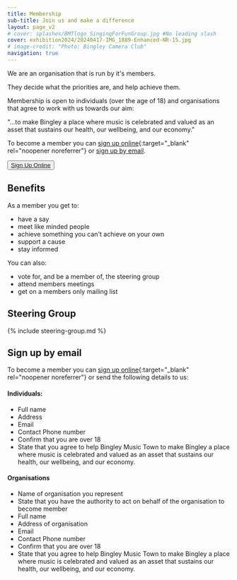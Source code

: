 ```yaml
---
title: Membership
sub-title: Join us and make a difference
layout: page_v2
# cover: splashes/BMTlogo_SingingForFunGroup.jpg #No leading slash
cover: exhibition2024/20240417-IMG_1889-Enhanced-NR-15.jpg
# image-credit: "Photo: Bingley Camera Club"
navigation: true
---
```


We are an organisation that is run by it's members. 

They decide what the priorities are, and help achieve them. 

Membership is open to individuals (over the age of 18) and organisations that agree to work with us towards our aim:

<quote>"...to make Bingley a place where music is celebrated and valued as an asset that sustains our health, our wellbeing, and our economy."</quote>

To become a member you can [sign up online<i class="fa fa-external-link" aria-hidden="true"></i>](https://forms.gle/h1a8oGDkBzagYnuf7){:target="_blank" rel="noopener noreferrer"} or [sign up by email](#sign-up-by-email).

<p class="membership">
    <button type="button" class="btn btn-primary">
        <a href="https://forms.gle/h1a8oGDkBzagYnuf7" target="_blank" rel="noopener noreferrer">Sign Up Online<i class="fa fa-external-link" aria-hidden="true"></i></a>
    </button>
</p>

## Benefits

As a member you get to:
* have a say
* meet like minded people
* achieve something you can't achieve on your own
* support a cause
* stay informed

You can also:
* vote for, and be a member of, the steering group
* attend members meetings
* get on a members only mailing list 

## Steering Group
{% include steering-group.md %}

## Sign up by email

To become a member you can [sign up online<i class="fa fa-external-link" aria-hidden="true"></i>](https://forms.gle/h1a8oGDkBzagYnuf7){:target="_blank" rel="noopener noreferrer"} or send the following details to us:

#### Individuals:
* Full name
* Address
* Email
* Contact Phone number
* Confirm that you are over 18
* State that you agree to help Bingley Music Town to make Bingley a place where music is celebrated and valued as an asset that sustains our health, our wellbeing, and our economy. 

#### Organisations
* Name of organisation you represent 
* State that you have the authority to act on behalf of the organisation to become member
* Full name
* Address of organisation
* Email
* Contact Phone number
* Confirm that you are over 18
* State that you agree to help Bingley Music Town to make Bingley a place where music is celebrated and valued as an asset that sustains our health, our wellbeing, and our economy. 